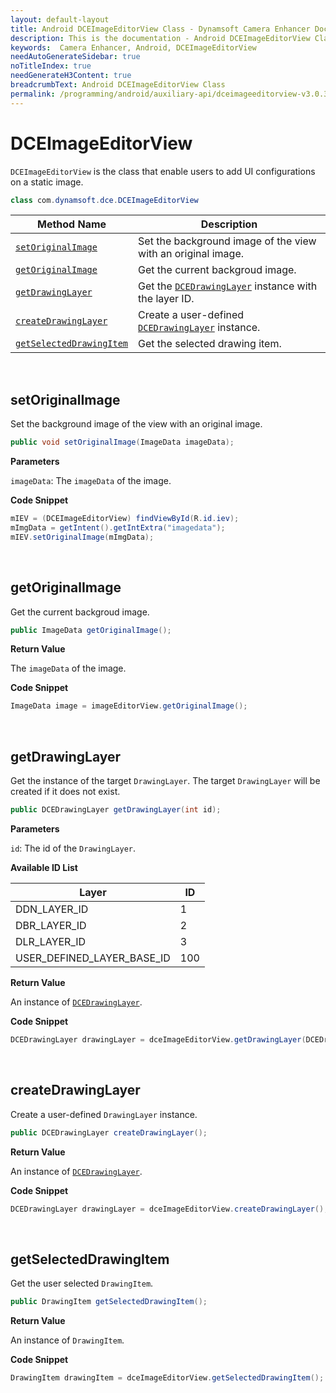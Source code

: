 ```yaml
---
layout: default-layout
title: Android DCEImageEditorView Class - Dynamsoft Camera Enhancer Documents
description: This is the documentation - Android DCEImageEditorView Class page of Dynamsoft Camera Enhancer.
keywords:  Camera Enhancer, Android, DCEImageEditorView
needAutoGenerateSidebar: true
noTitleIndex: true
needGenerateH3Content: true
breadcrumbText: Android DCEImageEditorView Class
permalink: /programming/android/auxiliary-api/dceimageeditorview-v3.0.3.html
---
```


# DCEImageEditorView

`DCEImageEditorView` is the class that enable users to add UI configurations on a static image.

```java
class com.dynamsoft.dce.DCEImageEditorView
```

| Method Name | Description |
| ----------- | ----------- |
| [`setOriginalImage`](#setoriginalimage) | Set the background image of the view with an original image. |
| [`getOriginalImage`](#getoriginalimage) | Get the current backgroud image. |
| [`getDrawingLayer`](#getdrawinglayer) | Get the [`DCEDrawingLayer`](dcedrawinglayer.md) instance with the layer ID. |
| [`createDrawingLayer`](#createdrawinglayer) | Create a user-defined [`DCEDrawingLayer`](dcedrawinglayer.md) instance. |
| [`getSelectedDrawingItem`](#getselecteddrawingitem) | Get the selected drawing item. |

&nbsp;

## setOriginalImage

Set the background image of the view with an original image.

```java
public void setOriginalImage(ImageData imageData);
```

**Parameters**

`imageData`: The `imageData` of the image.

**Code Snippet**

```java
mIEV = (DCEImageEditorView) findViewById(R.id.iev);
mImgData = getIntent().getIntExtra("imagedata");
mIEV.setOriginalImage(mImgData);
```

&nbsp;

## getOriginalImage

Get the current backgroud image.

```java
public ImageData getOriginalImage();
```

**Return Value**

The `imageData` of the image.

**Code Snippet**

```java
ImageData image = imageEditorView.getOriginalImage();
```

&nbsp;

## getDrawingLayer

Get the instance of the target `DrawingLayer`. The target `DrawingLayer` will be created if it does not exist.

```java
public DCEDrawingLayer getDrawingLayer(int id);
```

**Parameters**

`id`: The id of the `DrawingLayer`.

**Available ID List**

| Layer | ID |
| ----- | -- |
| DDN_LAYER_ID | 1 |
| DBR_LAYER_ID | 2 |
| DLR_LAYER_ID | 3 |
| USER_DEFINED_LAYER_BASE_ID | 100 |

**Return Value**

An instance of [`DCEDrawingLayer`](dcedrawinglayer.md).

**Code Snippet**

```java
DCEDrawingLayer drawingLayer = dceImageEditorView.getDrawingLayer(DCEDrawingLayer.DDN_LAYER_ID);
```

&nbsp;

## createDrawingLayer

Create a user-defined `DrawingLayer` instance.

```java
public DCEDrawingLayer createDrawingLayer();
```

**Return Value**

An instance of [`DCEDrawingLayer`](dcedrawinglayer.md).

**Code Snippet**

```java
DCEDrawingLayer drawingLayer = dceImageEditorView.createDrawingLayer();
```

&nbsp;

## getSelectedDrawingItem

Get the user selected `DrawingItem`.

```java
public DrawingItem getSelectedDrawingItem();
```

**Return Value**

An instance of `DrawingItem`.

**Code Snippet**

```java
DrawingItem drawingItem = dceImageEditorView.getSelectedDrawingItem();
```

&nbsp;
